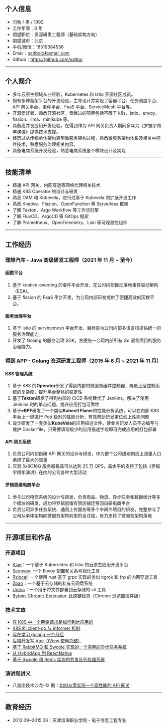 ## 个人信息

- 闫勃 / 男 / 1992
- 工作年限：8 年
- 期望职位：资深研发工程师（基础架构方向）
- 期望城市：北京
- 手机/微信：18519384536
- Email：saltbo@foxmail.com
- Github：https://github.com/saltbo

---

## 个人简介

- 多年云原生领域从业经验，Kubernetes 和 Istio 开源社区成员。
- 拥有多种基架平台的开发经验，主导设计并实现了容器平台、任务调度平台、API 网关平台、事件平台、FaaS 平台、ServiceMesh 平台等。
- 开源爱好者，熟悉开源社区，贡献过的项目包括不限于 k8s、istio、envoy、fission、lima、minikube 等。
- 具备高并发应用开发经验，在得到作为 API 网关负责人期间多年为《罗振宇跨年演讲》提供技术支撑。
- 经历过从传统单体架构转型微服务架构过程，熟悉微服务架构体系及相关中间件技术，熟悉服务治理相关内容。
- 具备电商系统开发经验，熟悉电商系统各个模块设计及实现

---

## 技能清单

- 精通 API 网关、内网穿透等网络代理相关技术
- 精通 K8S Operator 的设计与研发
- 熟悉 OAM 和 Kubevela，进行过基于 Kubevela 的扩展开发工作
- 熟悉 Knative、Fission、OpenFunction 等 Serverless 框架
- 了解 Tekton、Argo Workflow 等工作流引擎
- 了解 FluxCD、ArgoCD 等 GitOps 框架
- 了解 Prometheus、OpenTelemetry、Loki 等可观测性组件

---

## 工作经历

### 理想汽车 - Java 高级研发工程师（2021 年 11 月 ~ 至今）

#### 函数平台

1. 基于 knative-eventing 的事件平台开发，在公司内部推动落地事件驱动架构（EDA)。
2. 基于 fission 的 FaaS 平台开发，为公司内部研发提供了便捷高效的函数平台。

#### 服务治理平台

1. 基于 istio 的 servicemesh 平台开发，目标是为公司内部多语言栈提供统一的服务治理能力。
2. 开发了 Golang 的服务治理 SDK，方便统一公司内部所有 Go 语言项目的服务治理能力。

### 得到 APP - Golang 资深研发工程师（2015 年 6 月 ~ 2021 年 11 月）

#### K8S 管理系统

1. 基于 K8S 的**Operator**研发了得到内部的微服务组件控制器，降低上层控制系统的复杂度，提升平台整体的稳定性
2. 基于**Tekton**研发了得到内部的 CICD 系统替代了 Jenkins，解决了使用 Jenkins 时的单点问题，提升应用打包可靠性
3. 基于**eBPF**研发了一个类似**Kubectl Flame**的性能分析系统，可以在内部 K8S 平台上一键进行 Pod 级别的性能分析，有效帮助研发定位线上性能问题
4. 设计研发了一套类似**KubeVela**的应用描述文件，使业务研发人员不必编写与维护 Dockerfile，只需要填写极少的应用描述字段即可完成应用的打包部署

#### API 网关系统

1. 负责公司内部自研 API 网关的设计与研发，作为整个公司级别的线上流量入口承担了最大的流量
2. 压测 5x8C16G 服务器最高可以达到 25 万 QPS，高水平的支持了包括《罗振宇跨年演讲》在内的公司各种大型活动

#### 罗辑思维电商平台

1. 参与公司电商系统的设计与研发，负责商品、物流、异步任务和数据统计等多个模块的研发，成功将罗辑思维有赞店铺迁移回自研电商平台
1. 负责公司异步任务系统、通用上传服务等多个中间件项目的研发，完整参与了公司从单体架构向微服务架构转型的全过程，有力支持了微服务架构落地

---

## 开源项目和作品

### 开源项目

- [Kiae](http://github.com/kiaedev/kiae)：一个基于 Kubernetes 和 Istio 的云原生应用开发平台
- [Seenvoy](https://github.com/bonaysoft/seenvoy): 一个 Envoy 配置和关系可视化工具
- [Rslocal](https://github.com/bonaysoft/rslocal): 一个使用 rust 基于 grpc 实现的类似 ngrok 和 frp 的内网穿透工具
- [Zpan](http://github.com/saltbo/zpan)：一个基于云存储的私有云网盘系统
- [Uptoc](http://github.com/saltbo/uptoc)：一个用于将文件部署到云存储的 cli 工具
- [Bytom-Chrome-Extension](https://github.com/Bytom-Community/Bytom-Chrome-Extension): 比原链钱包（Chrome 浏览器插件版）

### 技术文章

- [在 K8S 中一个网络请求是如何到达应用的](https://saltbo.cn/posts/network-in-k8s.html)
- [K8S 的 client-go 与 informer 机制](https://saltbo.cn/posts/client-go-&&-informer.html)
- [写在学习 golang 一个月后](https://www.jianshu.com/p/85cff688d02b)
- [后端开发写 Vue（iView 使用总结）](https://www.jianshu.com/p/816a77997b25)
- [基于 RabbitMQ 和 Swoole 实现的一个完整的异步任务系统](https://www.jianshu.com/p/91873a500296)
- [从 HybridApp 到 ReactNative](https://www.jianshu.com/p/04593766df5e)
- [基于 Swoole 和 Redis 实现的并发队列处理系统](https://www.jianshu.com/p/54ffd360454f)

### 演讲和讲义

- 八里庄技术沙龙-12 期：[如何从零实现一个高性能的 API 网关 ](https://blog.luojilab.com/2019/08/14/dd-technical/ddgw/)

---

## 教育经历

- 2012.09~2015.06：天津滨海职业学院 - 电子信息工程专业
